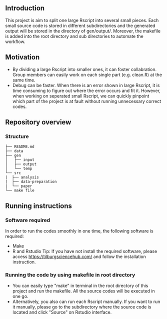 ## Introduction

This project is aim to split one large Rscript into several small pieces. Each small source code is stored in different subdirectories and the generated output will be stored in the directory of gen/output/. Moreover, the makefile is added into the root directory and sub directories to automate the workflow.

## Motivation
- By dividing a large Rscript into smaller ones, it can foster collabration. Group members can easily work on each single part (e.g. clean.R) at the same time.
- Debug can be faster. When there is an error shown in large Rscript, it is time consuming to figure out where the error occurs and fit it. However, when working on seperated small Rscript, we can quickly pinpoint which part of the project is at fault without running unnecessary correct codes.


## Repository overview

### Structure 
```
├── README.md
├── data
├── gen
│   ├── input
│   ├── output
│   └── temp
└── src
|  ├── analysis
|  ├── data-preparation
|  └── paper
└── make file
```

## Running instructions

### Software required
In order to run the codes smoothly in one time, the following software is required:
- Make
- R and Rstudio
Tip: If you have not install the required software, please access https://tilburgsciencehub.com/ and follow the installation instruction.

### Running the code by using makefile in root directory
- You can easily type "make"  in terminal in the root directory of this project and run the makefile. All the source codes will be executed in one go.
- Alternatively, you also can run each Rscript manually. If you want to run it manually, please go to the subdirectory where the source code is located and click "Source" on Rstudio interface.
